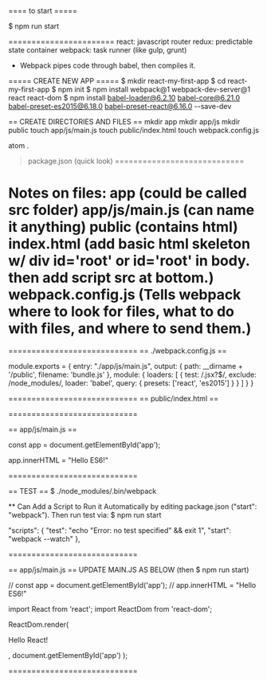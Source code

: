 ==== to start =====

$ npm run start

=======================
react: javascript router
redux: predictable state container
webpack: task runner (like gulp, grunt)

* Webpack pipes code through babel, then compiles it.

===== CREATE NEW APP =====
$ mkdir react-my-first-app
$ cd react-my-first-app
$ npm init
$ npm install webpack@1 webpack-dev-server@1 react react-dom
$ npm install babel-loader@6.2.10 babel-core@6.21.0 babel-preset-es2015@6.18.0 babel-preset-react@6.16.0 --save-dev

== CREATE DIRECTORIES AND FILES ==
mkdir app
mkdir app/js
mkdir public
touch app/js/main.js
touch public/index.html
touch webpack.config.js

atom .
> package.json (quick look)
============================

Notes on files:
app (could be called src folder)
app/js/main.js (can name it anything)
public (contains html)
index.html (add basic html skeleton w/ div id='root' or id='root' in body. then add script src at bottom.)
webpack.config.js (Tells webpack where to look for files, what to do with files, and where to send them.)
============================

============================
== ./webpack.config.js ==

module.exports = {
  entry: "./app/js/main.js",
  output: {
    path: __dirname + '/public',
    filename: 'bundle.js'
  },
  module: {
    loaders: [
      {
        test: /\.jsx?$/,
        exclude: /node_modules/,
        loader: 'babel',
        query: {
          presets: ['react', 'es2015']
        }
      }
    ]
  }
}

============================
== public/index.html ==

<!DOCTYPE html>
<html>
  <head>
    <title>My First React App</title>
  </head>
  <body>
    <div id="app"></div>
    <script src="bundle.js"></script>
  </body>
</html>

============================

== app/js/main.js ==

const app = document.getElementById('app');

app.innerHTML = "Hello ES6!"

============================

== TEST ==
$ ./node_modules/.bin/webpack

** Can Add a Script to Run it Automatically by editing package.json ("start": "webpack").  Then run test via: $ npm run start

"scripts": {
  "test": "echo \"Error: no test specified\" && exit 1",
  "start": "webpack --watch"
},

============================

== app/js/main.js ==
UPDATE MAIN.JS AS BELOW (then $ npm run start)

// const app = document.getElementById('app');
// app.innerHTML = "Hello ES6!"

import React from 'react';
import ReactDom from 'react-dom';

ReactDom.render(
  <p>Hello React!</p>,
  document.getElementById('app')
);



============================
